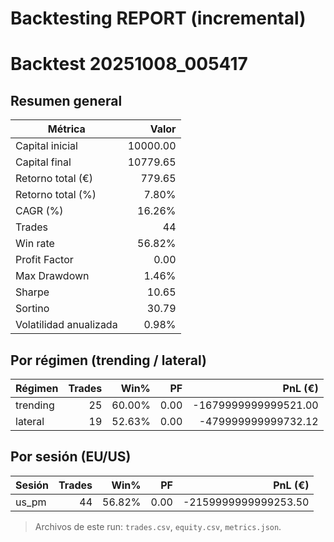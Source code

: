 # Backtesting REPORT (incremental)

# Backtest 20251008_005417

## Resumen general

| Métrica | Valor |
|---|---:|
| Capital inicial | 10000.00 |
| Capital final | 10779.65 |
| Retorno total (€) | 779.65 |
| Retorno total (%) | 7.80% |
| CAGR (%) | 16.26% |
| Trades | 44 |
| Win rate | 56.82% |
| Profit Factor | 0.00 |
| Max Drawdown | 1.46% |
| Sharpe | 10.65 |
| Sortino | 30.79 |
| Volatilidad anualizada | 0.98% |


## Por régimen (trending / lateral)

| Régimen | Trades | Win% | PF | PnL (€) |
|---|---:|---:|---:|---:|
| trending | 25 | 60.00% | 0.00 | -1679999999999521.00 |
| lateral | 19 | 52.63% | 0.00 | -479999999999732.12 |


## Por sesión (EU/US)

| Sesión | Trades | Win% | PF | PnL (€) |
|---|---:|---:|---:|---:|
| us_pm | 44 | 56.82% | 0.00 | -2159999999999253.50 |


> Archivos de este run: `trades.csv`, `equity.csv`, `metrics.json`.

